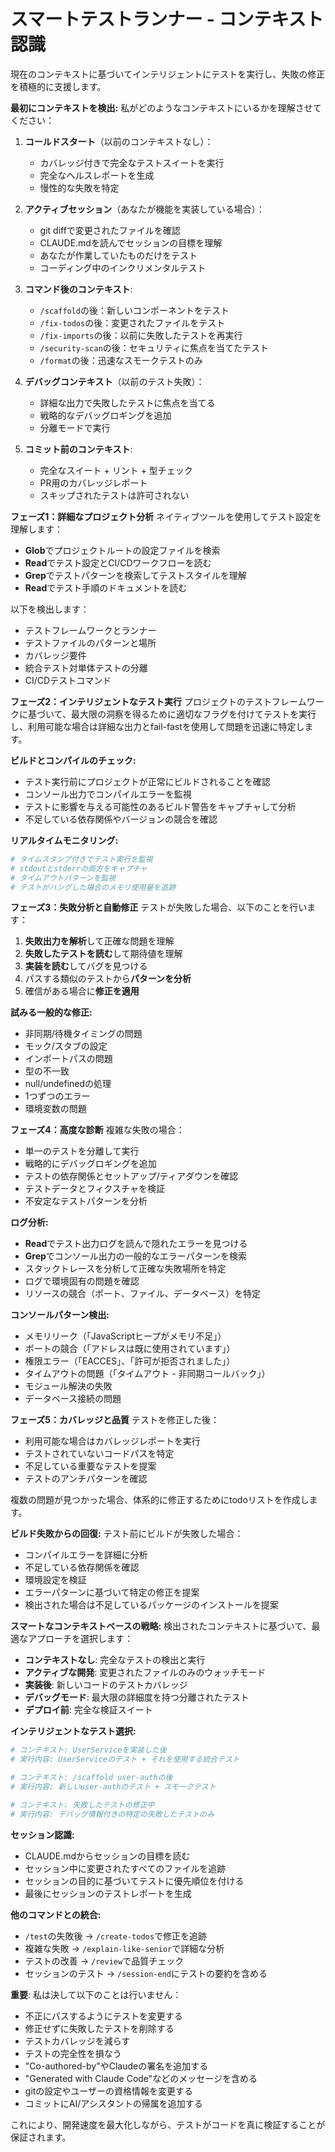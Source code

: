 # スマートテストランナー - コンテキスト認識

現在のコンテキストに基づいてインテリジェントにテストを実行し、失敗の修正を積極的に支援します。

**最初にコンテキストを検出:**
私がどのようなコンテキストにいるかを理解させてください：

1. **コールドスタート**（以前のコンテキストなし）：
   - カバレッジ付きで完全なテストスイートを実行
   - 完全なヘルスレポートを生成
   - 慢性的な失敗を特定

2. **アクティブセッション**（あなたが機能を実装している場合）：
   - git diffで変更されたファイルを確認
   - CLAUDE.mdを読んでセッションの目標を理解
   - あなたが作業していたものだけをテスト
   - コーディング中のインクリメンタルテスト

3. **コマンド後のコンテキスト**:
   - `/scaffold`の後：新しいコンポーネントをテスト
   - `/fix-todos`の後：変更されたファイルをテスト
   - `/fix-imports`の後：以前に失敗したテストを再実行
   - `/security-scan`の後：セキュリティに焦点を当てたテスト
   - `/format`の後：迅速なスモークテストのみ

4. **デバッグコンテキスト**（以前のテスト失敗）：
   - 詳細な出力で失敗したテストに焦点を当てる
   - 戦略的なデバッグロギングを追加
   - 分離モードで実行

5. **コミット前のコンテキスト**:
   - 完全なスイート + リント + 型チェック
   - PR用のカバレッジレポート
   - スキップされたテストは許可されない

**フェーズ1：詳細なプロジェクト分析**
ネイティブツールを使用してテスト設定を理解します：
- **Glob**でプロジェクトルートの設定ファイルを検索
- **Read**でテスト設定とCI/CDワークフローを読む
- **Grep**でテストパターンを検索してテストスタイルを理解
- **Read**でテスト手順のドキュメントを読む

以下を検出します：
- テストフレームワークとランナー
- テストファイルのパターンと場所
- カバレッジ要件
- 統合テスト対単体テストの分離
- CI/CDテストコマンド

**フェーズ2：インテリジェントなテスト実行**
プロジェクトのテストフレームワークに基づいて、最大限の洞察を得るために適切なフラグを付けてテストを実行し、利用可能な場合は詳細な出力とfail-fastを使用して問題を迅速に特定します。

**ビルドとコンパイルのチェック:**
- テスト実行前にプロジェクトが正常にビルドされることを確認
- コンソール出力でコンパイルエラーを監視
- テストに影響を与える可能性のあるビルド警告をキャプチャして分析
- 不足している依存関係やバージョンの競合を確認

**リアルタイムモニタリング:**
```bash
# タイムスタンプ付きでテスト実行を監視
# stdoutとstderrの両方をキャプチャ
# タイムアウトパターンを監視
# テストがハングした場合のメモリ使用量を追跡
```

**フェーズ3：失敗分析と自動修正**
テストが失敗した場合、以下のことを行います：

1. **失敗出力を解析**して正確な問題を理解
2. **失敗したテストを読む**して期待値を理解
3. **実装を読む**してバグを見つける
4. パスする類似のテストから**パターンを分析**
5. 確信がある場合に**修正を適用**

**試みる一般的な修正:**
- 非同期/待機タイミングの問題
- モック/スタブの設定
- インポートパスの問題
- 型の不一致
- null/undefinedの処理
- 1つずつのエラー
- 環境変数の問題

**フェーズ4：高度な診断**
複雑な失敗の場合：
- 単一のテストを分離して実行
- 戦略的にデバッグロギングを追加
- テストの依存関係とセットアップ/ティアダウンを確認
- テストデータとフィクスチャを検証
- 不安定なテストパターンを分析

**ログ分析:**
- **Read**でテスト出力ログを読んで隠れたエラーを見つける
- **Grep**でコンソール出力の一般的なエラーパターンを検索
- スタックトレースを分析して正確な失敗場所を特定
- ログで環境固有の問題を確認
- リソースの競合（ポート、ファイル、データベース）を特定

**コンソールパターン検出:**
- メモリリーク（「JavaScriptヒープがメモリ不足」）
- ポートの競合（「アドレスは既に使用されています」）
- 権限エラー（「EACCES」、「許可が拒否されました」）
- タイムアウトの問題（「タイムアウト - 非同期コールバック」）
- モジュール解決の失敗
- データベース接続の問題

**フェーズ5：カバレッジと品質**
テストを修正した後：
- 利用可能な場合はカバレッジレポートを実行
- テストされていないコードパスを特定
- 不足している重要なテストを提案
- テストのアンチパターンを確認

複数の問題が見つかった場合、体系的に修正するためにtodoリストを作成します。

**ビルド失敗からの回復:**
テスト前にビルドが失敗した場合：
- コンパイルエラーを詳細に分析
- 不足している依存関係を確認
- 環境設定を検証
- エラーパターンに基づいて特定の修正を提案
- 検出された場合は不足しているパッケージのインストールを提案

**スマートなコンテキストベースの戦略:**
検出されたコンテキストに基づいて、最適なアプローチを選択します：

- **コンテキストなし**: 完全なテストの検出と実行
- **アクティブな開発**: 変更されたファイルのみのウォッチモード
- **実装後**: 新しいコードのテストカバレッジ
- **デバッグモード**: 最大限の詳細度を持つ分離されたテスト
- **デプロイ前**: 完全な検証スイート

**インテリジェントなテスト選択:**
```bash
# コンテキスト: UserServiceを実装した後
# 実行内容: UserServiceのテスト + それを使用する統合テスト

# コンテキスト: /scaffold user-authの後
# 実行内容: 新しいuser-authのテスト + スモークテスト

# コンテキスト: 失敗したテストの修正中
# 実行内容: デバッグ情報付きの特定の失敗したテストのみ
```

**セッション認識:**
- CLAUDE.mdからセッションの目標を読む
- セッション中に変更されたすべてのファイルを追跡
- セッションの目的に基づいてテストに優先順位を付ける
- 最後にセッションのテストレポートを生成

**他のコマンドとの統合:**
- `/test`の失敗後 → `/create-todos`で修正を追跡
- 複雑な失敗 → `/explain-like-senior`で詳細な分析
- テストの改善 → `/review`で品質チェック
- セッションのテスト → `/session-end`にテストの要約を含める

**重要**: 私は決して以下のことは行いません：
- 不正にパスするようにテストを変更する
- 修正せずに失敗したテストを削除する
- テストカバレッジを減らす
- テストの完全性を損なう
- "Co-authored-by"やClaudeの署名を追加する
- "Generated with Claude Code"などのメッセージを含める
- gitの設定やユーザーの資格情報を変更する
- コミットにAI/アシスタントの帰属を追加する

これにより、開発速度を最大化しながら、テストがコードを真に検証することが保証されます。
